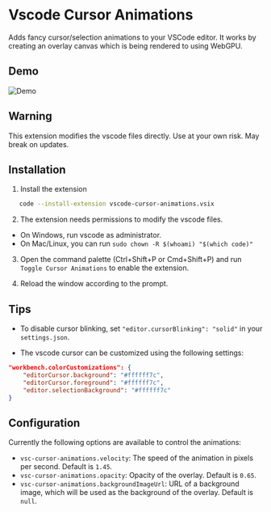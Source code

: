 # Vscode Cursor Animations

Adds fancy cursor/selection animations to your VSCode editor. It works by creating an overlay canvas which is being rendered to using WebGPU.

## Demo

![Demo](./demo/2025-04-09-181753.gif)

## Warning

This extension modifies the vscode files directly. Use at your own risk. May break on updates.

## Installation

1. Install the extension

```bash
   code --install-extension vscode-cursor-animations.vsix
```

2. The extension needs permissions to modify the vscode files.

- On Windows, run vscode as administrator.
- On Mac/Linux, you can run `sudo chown -R $(whoami) "$(which code)"`

3. Open the command palette (Ctrl+Shift+P or Cmd+Shift+P) and run `Toggle Cursor Animations` to enable the extension.

4. Reload the window according to the prompt.

## Tips

- To disable cursor blinking, set `"editor.cursorBlinking": "solid"` in your `settings.json`.

- The vscode cursor can be customized using the following settings:

```json
"workbench.colorCustomizations": {
    "editorCursor.background": "#ffffff7c",
    "editorCursor.foreground": "#ffffff7c",
    "editor.selectionBackground": "#ffffff7c"
}
```

## Configuration

Currently the following options are available to control the animations:

- `vsc-cursor-animations.velocity`: The speed of the animation in pixels per second. Default is `1.45`.
- `vsc-cursor-animations.opacity`: Opacity of the overlay. Default is `0.65`.
- `vsc-cursor-animations.backgroundImageUrl`: URL of a background image, which will be used as the background of the overlay. Default is `null`.
